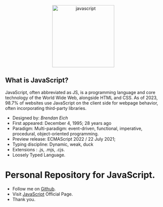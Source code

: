 <div align="center">
  <a href="https://developer.mozilla.org/en-US/docs/Web/JavaScript" target="_blank" rel="noreferrer">
    <img src="https://cdn.jsdelivr.net/gh/offensive-vk/Icons@master/javascript/javascript-original.svg" alt="javascript" width="200" height="200" /> 
  </a>
</div>

## What is JavaScript?

JavaScript, often abbreviated as JS, is a programming language and core technology of the World Wide Web, alongside HTML and CSS. As of 2023, 98.7% of websites use JavaScript on the client side for webpage behavior, often incorporating third-party libraries.

- Designed by: *Brendan Eich*
- First appeared: December 4, 1995; 28 years ago
- Paradigm: Multi-paradigm: event-driven, functional, imperative, procedural, object-oriented programming.
- Preview release: ECMAScript 2022 / 22 July 2021;
- Typing discipline: Dynamic, weak, duck
- Extensions : .js, .mjs, .cjs. 
- Loosely Typed Language.

# Personal Repository for JavaScript.

- Follow me on [Github](https://github.com/Mahak-2701/).
- Visit [JavaScript](https://javascript.com/) Official Page.
- Thank you.
